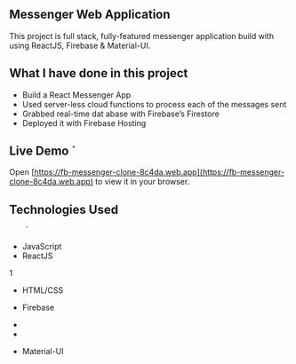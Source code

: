 ## Messenger Web Application 

This project is full stack, fully-featured messenger application build with using ReactJS, Firebase & Material-UI.

            
## What I have done in this project

- Build a React Messenger App 
- Used server-less cloud functions to process each of the messages sent 
- Grabbed real-time dat abase        with Firebase’s Firestore 
- Deployed it with Firebase Hosting                     

## Live Demo   `                                                                                                                                                       
Open [https://fb-messenger-clone-8c4da.web.app](https://fb-messenger-clone-8c4da.web.app) to view it in your
browser.    

    
## Technologies Used                
                                    
        `                           
                                                                                                                                             
- JavaScript                        
- ReactJS               

1                       




- HTML/CSS
- Firebase
- 
- 



- Material-UI


